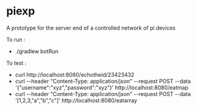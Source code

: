 # piexp
A prototype for the server end of a controlled network of pi devices 

To run : 
* ./gradlew botRun

To test : 
* curl http://localhost:8080/echotheid/23423432
* curl --header "Content-Type: application/json" --request POST --data '{"username":"xyz","password":"xyz"}'  http://localhost:8080/eatmap
* curl --header "Content-Type: application/json" --request POST --data '[1,2,3,"a","b","c"]'  http://localhost:8080/eatarray

